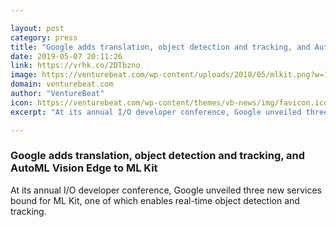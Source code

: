 ```yaml
---

layout: post
category: press
title: "Google adds translation, object detection and tracking, and AutoML Vision Edge to ML Kit"
date: 2019-05-07 20:11:26
link: https://vrhk.co/2DTbzno
image: https://venturebeat.com/wp-content/uploads/2018/05/mlkit.png?w=1200&strip=all
domain: venturebeat.com
author: "VentureBeat"
icon: https://venturebeat.com/wp-content/themes/vb-news/img/favicon.ico
excerpt: "At its annual I/O developer conference, Google unveiled three new services bound for ML Kit, one of which enables real-time object detection and tracking."

---
```


### Google adds translation, object detection and tracking, and AutoML Vision Edge to ML Kit

At its annual I/O developer conference, Google unveiled three new services bound for ML Kit, one of which enables real-time object detection and tracking.